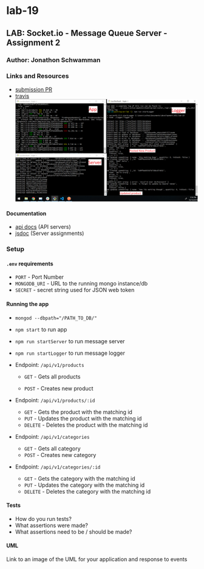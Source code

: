 # lab-19

## LAB: Socket.io - Message Queue Server - Assignment 2

### Author: Jonathon Schwamman

### Links and Resources
* [submission PR](https://github.com/Schwamman-401-advanced-javascript/lab-19/pull/1)
* [travis](https://www.travis-ci.com/Schwamman-401-advanced-javascript/lab-19)
![Everything Running](./messageQueue.png)

#### Documentation
* [api docs](http://xyz.com) (API servers)
* [jsdoc](http://xyz.com) (Server assignments)


### Setup
#### `.env` requirements
* `PORT` - Port Number
* `MONGODB_URI` - URL to the running mongo instance/db
* `SECRET` - secret string used for JSON web token  

#### Running the app  
* `mongod --dbpath="/PATH_TO_DB/"`
* `npm start` to run app
* `npm run startServer` to run message server
* `npm run startLogger` to run message logger

* Endpoint: `/api/v1/products`
  * `GET` - Gets all products  

  * `POST` - Creates new product 
* Endpoint: `/api/v1/products/:id`
  * `GET` - Gets the product with the matching id 
  * `PUT` - Updates the product with the matching id
  * `DELETE` - Deletes the product with the matching id  

* Endpoint: `/api/v1/categories`
  * `GET` - Gets all category
  * `POST` - Creates new category 
* Endpoint: `/api/v1/categories/:id`
  * `GET` - Gets the category with the matching id 
  * `PUT` - Updates the category with the matching id
  * `DELETE` - Deletes the category with the matching id
  
#### Tests
* How do you run tests?
* What assertions were made?
* What assertions need to be / should be made?

#### UML
Link to an image of the UML for your application and response to events
